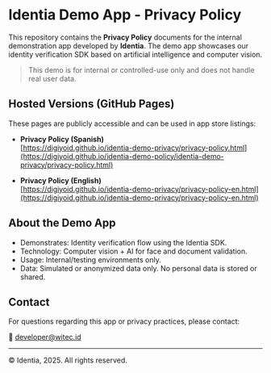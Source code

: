 # Identia Demo App - Privacy Policy

This repository contains the **Privacy Policy** documents for the internal demonstration app developed by **Identia**. The demo app showcases our identity verification SDK based on artificial intelligence and computer vision.

>  This demo is for internal or controlled-use only and does not handle real user data.

## Hosted Versions (GitHub Pages)

These pages are publicly accessible and can be used in app store listings:

- **Privacy Policy (Spanish)**  
  [https://digiyoid.github.io/identia-demo-privacy/privacy-policy.html](https://digiyoid.github.io/identia-demo-policy/identia-demo-privacy/privacy-policy.html)

- **Privacy Policy (English)**  
  [https://digiyoid.github.io/identia-demo-privacy/privacy-policy-en.html](https://digiyoid.github.io/identia-demo-privacy/privacy-policy-en.html)

## About the Demo App

- Demonstrates: Identity verification flow using the Identia SDK.
- Technology: Computer vision + AI for face and document validation.
- Usage: Internal/testing environments only.
- Data: Simulated or anonymized data only. No personal data is stored or shared.

## Contact

For questions regarding this app or privacy practices, please contact:

📧 [developer@witec.id](mailto:developer@witec.id)

---

© Identia, 2025. All rights reserved.
